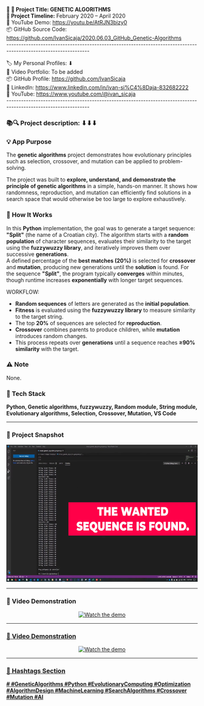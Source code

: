 **🧾 🎯 Project Title: GENETIC ALGORITHMS  
📅 Project Timeline:** February 2020 – April 2020  
🎥 YouTube Demo: <https://youtu.be/AtRJN3bizy0>  
📦 GitHub Source Code: <https://github.com/IvanSicaja/2020.06.03_GitHub_Genetic-Algorithms>  
\----------------------------------------------------------------------------------------------------------------

🏷️ My Personal Profiles: ⬇︎  
🎥 Video Portfolio: To be added  
📦 GitHub Profile: <https://github.com/IvanSicaja>  
🔗 LinkedIn: <https://www.linkedin.com/in/ivan-si%C4%8Daja-832682222>  
🎥 YouTube: <https://www.youtube.com/@ivan_sicaja>  
\----------------------------------------------------------------------------------------------------------------

### 📚🔍 Project description: ⬇︎⬇︎⬇︎

### 💡 App Purpose

The **genetic algorithms** project demonstrates how evolutionary principles such as selection, crossover, and mutation can be applied to problem-solving.

The project was built to **explore, understand, and demonstrate the principle of genetic algorithms** in a simple, hands-on manner. It shows how randomness, reproduction, and mutation can efficiently find solutions in a search space that would otherwise be too large to explore exhaustively.

### 🧠 How It Works

In this **Python** implementation, the goal was to generate a target sequence: **"Split"** (the name of a Croatian city). The algorithm starts with a **random population** of character sequences, evaluates their similarity to the target using the **fuzzywuzzy library**, and iteratively improves them over successive **generations**.  
A defined percentage of the **best matches (20%)** is selected for **crossover** and **mutation**, producing new generations until the **solution** is found. For the sequence **"Split"**, the program typically **converges** within minutes, though runtime increases **exponentially** with longer target sequences.

WORKFLOW:

- **Random sequences** of letters are generated as the **initial population**.
- **Fitness** is evaluated using the **fuzzywuzzy library** to measure similarity to the target string.
- The top **20%** of sequences are selected for **reproduction**.
- **Crossover** combines parents to produce children, while **mutation** introduces random changes.
- This process repeats over **generations** until a sequence reaches **≥90% similarity** with the target.

### ⚠️ Note

None.

### 🔧 Tech Stack

**Python, Genetic algorithms, fuzzywuzzy, Random module, String module, Evolutionary algorithms, Selection, Crossover, Mutation, VS Code**

---

### 📸 Project Snapshot

<p align="center">
  <img src="https://github.com/IvanSicaja/2020.06.03_GitHub_Genetic-Algorithms/blob/main/publish/2.0_Thumbnail_1.png?raw=true" 
       alt="Genetic Algorithms Preview" 
       width="640" 
       height="360">
</p>

---

### 🎥 Video Demonstration

<p align="center">
  <a href="https://youtu.be/AtRJN3bizy0">
    <img src="https://img.youtube.com/vi/AtRJN3bizy0/0.jpg" 
         alt="Watch the demo" 
         width="640" 
         height="1000">


---

### 🎥 Video Demonstration

<p align="center">
  <a href="https://youtu.be/AtRJN3bizy0">
    <img src="https://img.youtube.com/vi/AtRJN3bizy0/0.jpg" 
         alt="Watch the demo" 
         width="640" 
         height="1000">


---



### 📣 Hashtags Section

**\# #GeneticAlgorithms #Python #EvolutionaryComputing #Optimization #AlgorithmDesign #MachineLearning #SearchAlgorithms #Crossover #Mutation #AI**
